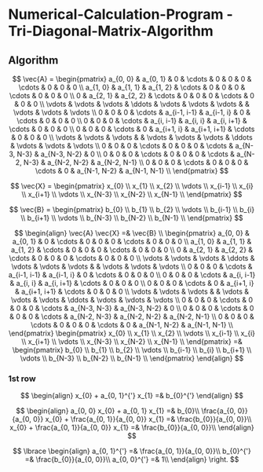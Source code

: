 # Numerical-Calculation-Program - Tri-Diagonal-Matrix-Algorithm
## Algorithm


$$
\vec{A} =
\begin{pmatrix}
	a_{0, 0}	& a_{0, 1}	& 0		& \cdots	& 0		& 0		& 0		& \cdots	& 0		& 0		& 0		\\
	a_{1, 0}	& a_{1, 1}	& a_{1, 2}	& \cdots	& 0		& 0		& 0		& \cdots	& 0		& 0		& 0		\\
	0		& a_{2, 1}	& a_{2, 2}	& \cdots	& 0		& 0		& 0		& \cdots	& 0		& 0		& 0		\\
	\vdots		& \vdots	& \vdots	& \ddots	& \vdots	& \vdots	& \vdots	& 		& \vdots	& \vdots	& \vdots	\\
	0		& 0		& 0		& \cdots	& a_{i-1, i-1}	& a_{i-1, i}	& 0		& \cdots	& 0		& 0		& 0		\\
	0		& 0		& 0		& \cdots	& a_{i, i-1}	& a_{i, i}	& a_{i, i+1}	& \cdots	& 0		& 0		& 0		\\
	0		& 0		& 0		& \cdots	& 0		& a_{i+1, i}	& a_{i+1, i+1}	& \cdots	& 0		& 0		& 0		\\
	\vdots		& \vdots	& \vdots	& 		& \vdots	& \vdots	& \vdots	& \ddots	& \vdots	& \vdots	& \vdots	\\
	0		& 0		& 0		& \cdots	& 0		& 0		& 0		& \cdots	& a_{N-3, N-3}	& a_{N-3, N-2}	& 0		\\
	0		& 0		& 0		& \cdots	& 0		& 0		& 0		& \cdots	& a_{N-2, N-3}	& a_{N-2, N-2}	& a_{N-2, N-1}	\\
	0		& 0		& 0		& \cdots	& 0		& 0		& 0		& \cdots	& 0		& a_{N-1, N-2}	& a_{N-1, N-1}	\\
\end{pmatrix}
$$

$$
\vec{X} =
\begin{pmatrix}
	x_{0}	\\
	x_{1}	\\
	x_{2}	\\
	\vdots	\\
	x_{i-1}	\\
	x_{i}	\\
	x_{i+1}	\\
	\vdots	\\
	x_{N-3}	\\
	x_{N-2}	\\
	x_{N-1}	\\
\end{pmatrix}
$$

$$
\vec{B} =
\begin{pmatrix}
	b_{0}	\\
	b_{1}	\\
	b_{2}	\\
	\vdots	\\
	b_{i-1}	\\
	b_{i}	\\
	b_{i+1}	\\
	\vdots	\\
	b_{N-3}	\\
	b_{N-2}	\\
	b_{N-1}	\\
\end{pmatrix}
$$

$$
\begin{align}
	\vec{A} \vec{X} =& \vec{B} \\
	\begin{pmatrix}
		a_{0, 0}	& a_{0, 1}	& 0		& \cdots	& 0		& 0		& 0		& \cdots	& 0		& 0		& 0		\\
		a_{1, 0}	& a_{1, 1}	& a_{1, 2}	& \cdots	& 0		& 0		& 0		& \cdots	& 0		& 0		& 0		\\
		0		& a_{2, 1}	& a_{2, 2}	& \cdots	& 0		& 0		& 0		& \cdots	& 0		& 0		& 0		\\
		\vdots		& \vdots	& \vdots	& \ddots	& \vdots	& \vdots	& \vdots	& 		& \vdots	& \vdots	& \vdots	\\
		0		& 0		& 0		& \cdots	& a_{i-1, i-1}	& a_{i-1, i}	& 0		& \cdots	& 0		& 0		& 0		\\
		0		& 0		& 0		& \cdots	& a_{i, i-1}	& a_{i, i}	& a_{i, i+1}	& \cdots	& 0		& 0		& 0		\\
		0		& 0		& 0		& \cdots	& 0		& a_{i+1, i}	& a_{i+1, i+1}	& \cdots	& 0		& 0		& 0		\\
		\vdots		& \vdots	& \vdots	& 		& \vdots	& \vdots	& \vdots	& \ddots	& \vdots	& \vdots	& \vdots	\\
		0		& 0		& 0		& \cdots	& 0		& 0		& 0		& \cdots	& a_{N-3, N-3}	& a_{N-3, N-2}	& 0		\\
		0		& 0		& 0		& \cdots	& 0		& 0		& 0		& \cdots	& a_{N-2, N-3}	& a_{N-2, N-2}	& a_{N-2, N-1}	\\
		0		& 0		& 0		& \cdots	& 0		& 0		& 0		& \cdots	& 0		& a_{N-1, N-2}	& a_{N-1, N-1}	\\
	\end{pmatrix}
	\begin{pmatrix}
		x_{0}	\\
		x_{1}	\\
		x_{2}	\\
		\vdots	\\
		x_{i-1}	\\
		x_{i}	\\
		x_{i+1}	\\
		\vdots	\\
		x_{N-3}	\\
		x_{N-2}	\\
		x_{N-1}	\\
	\end{pmatrix}
	=&
	\begin{pmatrix}
		b_{0}	\\
		b_{1}	\\
		b_{2}	\\
		\vdots	\\
		b_{i-1}	\\
		b_{i}	\\
		b_{i+1}	\\
		\vdots	\\
		b_{N-3}	\\
		b_{N-2}	\\
		b_{N-1}	\\
	\end{pmatrix}
\end{align}
$$

### 1st row
$$
\begin{align}
	x_{0} + a_{0, 1}^{'} x_{1} =& b_{0}^{'}
\end{align}
$$

$$
\begin{align}
	a_{0, 0} x_{0} + a_{0, 1} x_{1} =& b_{0}\\
	\frac{a_{0, 0}}{a_{0, 0}} x_{0} + \frac{a_{0, 1}}{a_{0, 0}} x_{1} =& \frac{b_{0}}{a_{0, 0}}\\
	x_{0} + \frac{a_{0, 1}}{a_{0, 0}} x_{1} =& \frac{b_{0}}{a_{0, 0}}\\
\end{align}
$$

$$
\lbrace
\begin{align}
	a_{0, 1}^{'} =& \frac{a_{0, 1}}{a_{0, 0}}\\
	b_{0}^{'} =& \frac{b_{0}}{a_{0, 0}}\\
	a_{0, 0}^{'} =& 1\\
\end{align}
\right.
$$
